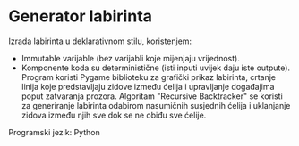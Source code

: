# Generator labirinta

Izrada labirinta u deklarativnom stilu, koristenjem: 
- Immutable varijable (bez varijabli koje mijenjaju vrijednost).
- Komponente koda su deterministične (isti inputi uvijek daju iste outpute). 
Program koristi Pygame biblioteku za grafički prikaz labirinta, crtanje linija koje predstavljaju zidove između ćelija i upravljanje događajima poput zatvaranja prozora. Algoritam "Recursive Backtracker" se koristi za generiranje labirinta odabirom nasumičnih susjednih ćelija i uklanjanje zidova između njih sve dok se ne obiđu sve ćelije.

Programski jezik: Python
